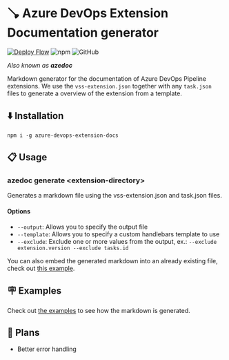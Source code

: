 # 🪠 Azure DevOps Extension Documentation generator

[![Deploy Flow](https://github.com/survivorbat/azure-devops-extension-docs/actions/workflows/deploy.yaml/badge.svg)](https://github.com/survivorbat/azure-devops-extension-docs/actions/workflows/deploy.yaml)
![npm](https://img.shields.io/npm/dt/azure-devops-extension-docs)
![GitHub](https://img.shields.io/github/license/survivorbat/azure-devops-extension-docs)

_Also known as **azedoc**_

Markdown generator for the documentation of Azure DevOps Pipeline extensions.
We use the `vss-extension.json` together with any `task.json` files to generate
a overview of the extension from a template.

## ⬇️ Installation

`npm i -g azure-devops-extension-docs`

## 📋 Usage

### azedoc generate \<extension-directory>

Generates a markdown file using the vss-extension.json and task.json files.

#### Options

- `--output`: Allows you to specify the output file
- `--template`: Allows you to specify a custom handlebars template to use
- `--exclude`: Exclude one or more values from the output, ex.: `--exclude extension.version --exclude tasks.id`

You can also embed the generated markdown into an already existing file, check out [this example](./examples/embed-in-existing).

## 🪧 Examples

Check out [the examples](./examples) to see how the markdown is generated.

## 🔭 Plans

- Better error handling
